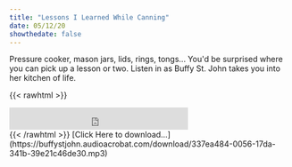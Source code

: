 ```yaml
---
title: "Lessons I Learned While Canning"
date: 05/12/20
showthedate: false
---
```


Pressure cooker, mason jars, lids, rings, tongs... You'd be surprised where you can pick up a lesson or two. Listen in as Buffy St. John takes you into her kitchen of life.
<!--more-->
{{< rawhtml >}}
<iframe width='320px' height='40px' src='http://www.audioacrobat.com/tplay/B4dd7129114a5609f34d7ae447373c303Nh0vFTYGJjkqCxxeRWhbYFBUVVVJSBYEPUgSeDZ+UFA' frameBorder='0'></iframe><br>
{{< /rawhtml >}}
[Click Here to download&hellip;](https://buffystjohn.audioacrobat.com/download/337ea484-0056-17da-341b-39e21c46de30.mp3)